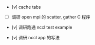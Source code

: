 * [v] cache tabs

* [ ] 调研 open mpi 的 scatter, gather C 程序

* [v] 调研跑通 nccl test example

* [v] 调研 nccl app 的写法